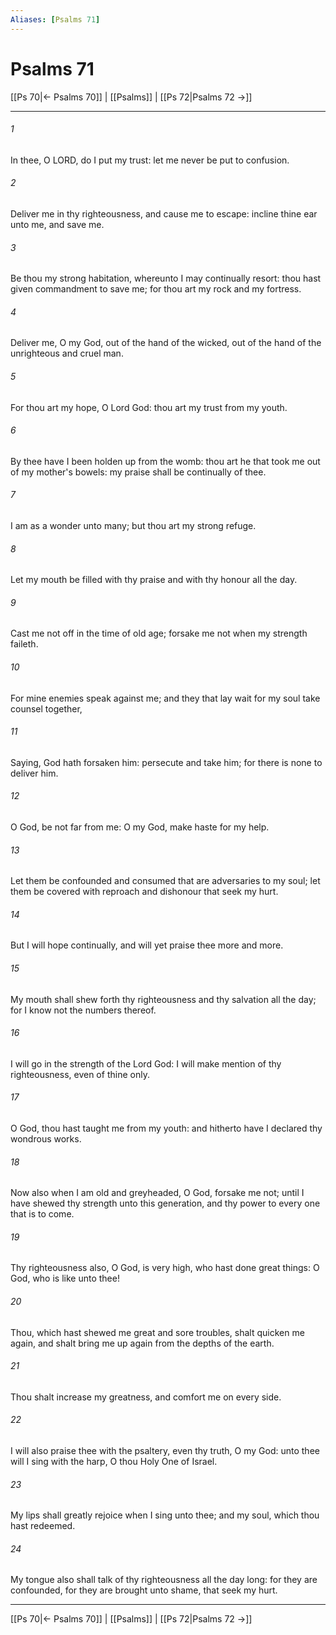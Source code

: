 ```yaml
---
Aliases: [Psalms 71]
---
```

# Psalms 71

[[Ps 70|← Psalms 70]] | [[Psalms]] | [[Ps 72|Psalms 72 →]]
***



###### 1 
In thee, O LORD, do I put my trust: let me never be put to confusion. 

###### 2 
Deliver me in thy righteousness, and cause me to escape: incline thine ear unto me, and save me. 

###### 3 
Be thou my strong habitation, whereunto I may continually resort: thou hast given commandment to save me; for thou art my rock and my fortress. 

###### 4 
Deliver me, O my God, out of the hand of the wicked, out of the hand of the unrighteous and cruel man. 

###### 5 
For thou art my hope, O Lord God: thou art my trust from my youth. 

###### 6 
By thee have I been holden up from the womb: thou art he that took me out of my mother's bowels: my praise shall be continually of thee. 

###### 7 
I am as a wonder unto many; but thou art my strong refuge. 

###### 8 
Let my mouth be filled with thy praise and with thy honour all the day. 

###### 9 
Cast me not off in the time of old age; forsake me not when my strength faileth. 

###### 10 
For mine enemies speak against me; and they that lay wait for my soul take counsel together, 

###### 11 
Saying, God hath forsaken him: persecute and take him; for there is none to deliver him. 

###### 12 
O God, be not far from me: O my God, make haste for my help. 

###### 13 
Let them be confounded and consumed that are adversaries to my soul; let them be covered with reproach and dishonour that seek my hurt. 

###### 14 
But I will hope continually, and will yet praise thee more and more. 

###### 15 
My mouth shall shew forth thy righteousness and thy salvation all the day; for I know not the numbers thereof. 

###### 16 
I will go in the strength of the Lord God: I will make mention of thy righteousness, even of thine only. 

###### 17 
O God, thou hast taught me from my youth: and hitherto have I declared thy wondrous works. 

###### 18 
Now also when I am old and greyheaded, O God, forsake me not; until I have shewed thy strength unto this generation, and thy power to every one that is to come. 

###### 19 
Thy righteousness also, O God, is very high, who hast done great things: O God, who is like unto thee! 

###### 20 
Thou, which hast shewed me great and sore troubles, shalt quicken me again, and shalt bring me up again from the depths of the earth. 

###### 21 
Thou shalt increase my greatness, and comfort me on every side. 

###### 22 
I will also praise thee with the psaltery, even thy truth, O my God: unto thee will I sing with the harp, O thou Holy One of Israel. 

###### 23 
My lips shall greatly rejoice when I sing unto thee; and my soul, which thou hast redeemed. 

###### 24 
My tongue also shall talk of thy righteousness all the day long: for they are confounded, for they are brought unto shame, that seek my hurt.

***
[[Ps 70|← Psalms 70]] | [[Psalms]] | [[Ps 72|Psalms 72 →]]
